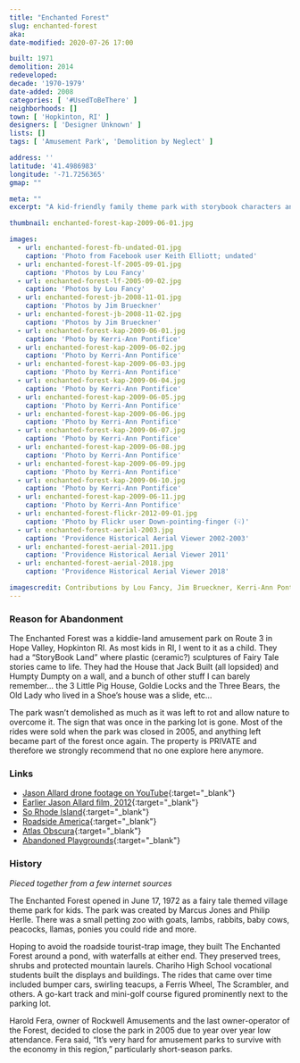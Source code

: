 ```yaml
---
title: "Enchanted Forest"
slug: enchanted-forest
aka: 
date-modified: 2020-07-26 17:00

built: 1971
demolition: 2014
redeveloped: 
decade: '1970-1979'
date-added: 2008
categories: [ '#UsedToBeThere' ]
neighborhoods: []
town: [ 'Hopkinton, RI' ]
designers: [ 'Designer Unknown' ]
lists: []
tags: [ 'Amusement Park', 'Demolition by Neglect' ]

address: ''
latitude: '41.4986983'
longitude: '-71.7256365'
gmap: ""

meta: ""
excerpt: "A kid-friendly family theme park with storybook characters and amusement rides that closed in 2005."

thumbnail: enchanted-forest-kap-2009-06-01.jpg

images:
  - url: enchanted-forest-fb-undated-01.jpg
    caption: 'Photo from Facebook user Keith Elliott; undated'
  - url: enchanted-forest-lf-2005-09-01.jpg
    caption: 'Photos by Lou Fancy'
  - url: enchanted-forest-lf-2005-09-02.jpg
    caption: 'Photos by Lou Fancy'
  - url: enchanted-forest-jb-2008-11-01.jpg
    caption: 'Photos by Jim Brueckner'
  - url: enchanted-forest-jb-2008-11-02.jpg
    caption: 'Photos by Jim Brueckner'
  - url: enchanted-forest-kap-2009-06-01.jpg
    caption: 'Photo by Kerri-Ann Pontifice'
  - url: enchanted-forest-kap-2009-06-02.jpg
    caption: 'Photo by Kerri-Ann Pontifice'
  - url: enchanted-forest-kap-2009-06-03.jpg
    caption: 'Photo by Kerri-Ann Pontifice'
  - url: enchanted-forest-kap-2009-06-04.jpg
    caption: 'Photo by Kerri-Ann Pontifice'
  - url: enchanted-forest-kap-2009-06-05.jpg
    caption: 'Photo by Kerri-Ann Pontifice'
  - url: enchanted-forest-kap-2009-06-06.jpg
    caption: 'Photo by Kerri-Ann Pontifice'
  - url: enchanted-forest-kap-2009-06-07.jpg
    caption: 'Photo by Kerri-Ann Pontifice'
  - url: enchanted-forest-kap-2009-06-08.jpg
    caption: 'Photo by Kerri-Ann Pontifice'
  - url: enchanted-forest-kap-2009-06-09.jpg
    caption: 'Photo by Kerri-Ann Pontifice'
  - url: enchanted-forest-kap-2009-06-10.jpg
    caption: 'Photo by Kerri-Ann Pontifice'
  - url: enchanted-forest-kap-2009-06-11.jpg
    caption: 'Photo by Kerri-Ann Pontifice'
  - url: enchanted-forest-flickr-2012-09-01.jpg
    caption: 'Photo by Flickr user Down-pointing-finger (☟)'
  - url: enchanted-forest-aerial-2003.jpg
    caption: 'Providence Historical Aerial Viewer 2002-2003'
  - url: enchanted-forest-aerial-2011.jpg
    caption: 'Providence Historical Aerial Viewer 2011'
  - url: enchanted-forest-aerial-2018.jpg
    caption: 'Providence Historical Aerial Viewer 2018'

imagescredit: Contributions by Lou Fancy, Jim Brueckner, Kerri-Ann Pontifice, and a Flickr user
---
```


### Reason for Abandonment

The Enchanted Forest was a kiddie-land amusement park on Route 3 in Hope Valley, Hopkinton RI. As most kids in RI, I went to it as a child. They had a “StoryBook Land” where plastic (ceramic?) sculptures of Fairy Tale stories came to life. They had the House that Jack Built (all lopsided) and Humpty Dumpty on a wall, and a bunch of other stuff I can barely remember… the 3 Little Pig House, Goldie Locks and the Three Bears, the Old Lady who lived in a Shoe’s house was a slide, etc…

The park wasn’t demolished as much as it was left to rot and allow nature to overcome it. The sign that was once in the parking lot is gone. Most of the rides were sold when the park was closed in 2005, and anything left became part of the forest once again. 
The property is PRIVATE and therefore we strongly recommend that no one explore here anymore. 


### Links

+ [Jason Allard drone footage on YouTube](//www.youtube.com/watch?v=wwAUjIiddNA){:target="_blank"}
+ [Earlier Jason Allard film, 2012](//www.youtube.com/watch?JaDvgR57A7Q){:target="_blank"}
+ [So Rhode Island](//sorhodeisland.com/stories/enchanted-no-more,28957){:target="_blank"}
+ [Roadside America](//www.roadsideamerica.com/tip/8000){:target="_blank"}
+ [Atlas Obscura](//www.atlasobscura.com/places/enchanted-forest-2){:target="_blank"}
+ [Abandoned Playgrounds](//abandonedplaygrounds.com/2018/11/24/the-enchanted-forest-abandoned-kiddie-fairytale-theme-park-in-rhode-island/){:target="_blank"}


### History

_Pieced together from a few internet sources_

The Enchanted Forest opened in June 17, 1972 as a fairy tale themed village theme park for kids. The park was created by Marcus Jones and Philip Herlle. There was a small petting zoo with goats, lambs, rabbits, baby cows, peacocks, llamas, ponies you could ride and more. 

Hoping to avoid the roadside tourist-trap image, they built The Enchanted Forest around a pond, with waterfalls at either end. They preserved trees, shrubs and protected mountain laurels. Chariho High School vocational students built the displays and buildings. The rides that came over time included bumper cars, swirling teacups, a Ferris Wheel, The Scrambler, and others. A go-kart track and mini-golf course figured prominently next to the parking lot. 

Harold Fera, owner of Rockwell Amusements and the last owner-operator of the Forest, decided to close the park in 2005 due to year over year low attendance. Fera said, “It’s very hard for amusement parks to survive with the economy in this region,” particularly short-season parks. 
